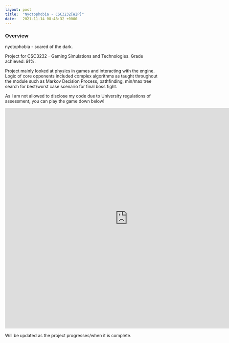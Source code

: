 ```yaml
---
layout: post
title:  "Nyctophobia - CSC3232[WIP]"
date:   2021-11-14 08:48:32 +0000
---
```


### <u>Overview</u>
nyctophobia - scared of the dark. 

Project for CSC3232 - Gaming Simulations and Technologies. Grade achieved: 91%.

Project mainly looked at physics in games and interacting with the engine. Logic of core opponents included complex algorithms as taught throughout the module such as Markov Decision Process, pathfinding, min/max tree search for best/worst case scenario for final boss fight.

As I am not allowed to disclose my code due to University regulations of assessment, you can play the game down below!

<iframe frameborder="0" src="https://itch.io/embed-upload/4940866?color=7b075e" allowfullscreen="" width="800" height="720"><a href="https://dominykasmakarovas.itch.io/nyctophobia">Play CSC3232 Nyctophobia on itch.io</a></iframe>

Will be updated as the project progresses/when it is complete.
